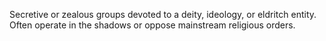Secretive or zealous groups devoted to a deity, ideology, or eldritch entity. Often operate in the shadows or oppose mainstream religious orders.